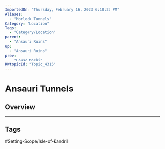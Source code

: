 ```yaml
---
ImportedOn: "Thursday, February 16, 2023 6:10:23 PM"
Aliases:
  - "Morlock Tunnels"
Category: "Location"
Tags:
  - "Category/Location"
parent:
  - "Ansauri Ruins"
up:
  - "Ansauri Ruins"
prev:
  - "House Macki"
RWtopicId: "Topic_4315"
---
```

# Ansauri Tunnels
## Overview

---
## Tags
#Setting-Scope/Isle-of-Kandril

